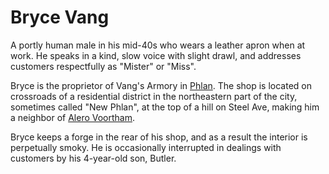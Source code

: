 # Bryce Vang

A portly human male in his mid-40s who wears a leather apron when at work. He speaks in a kind, slow voice with slight drawl, and addresses customers respectfully as "Mister" or "Miss".

Bryce is the proprietor of Vang's Armory in [Phlan](../locations/phlan.md). The shop is located on crossroads of a residential district in the northeastern part of the city, sometimes called "New Phlan", at the top of a hill on Steel Ave, making him a neighbor of [Alero Voortham](alero-voortham.md).

Bryce keeps a forge in the rear of his shop, and as a result the interior is perpetually smoky. He is occasionally interrupted in dealings with customers by his 4-year-old son, Butler.